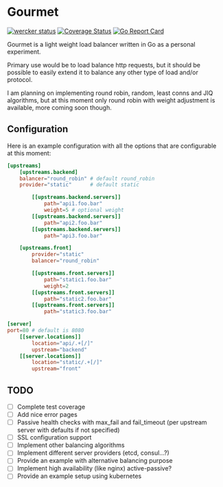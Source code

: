 # Gourmet
[![wercker status](https://app.wercker.com/status/949708198ad9641d1d0ba724528173f5/s/master "wercker status")](https://app.wercker.com/project/byKey/949708198ad9641d1d0ba724528173f5)
[![Coverage Status](https://coveralls.io/repos/github/tonto/gourmet/badge.svg?branch=)](https://coveralls.io/github/tonto/gourmet?branch=)
[![Go Report Card](https://goreportcard.com/badge/github.com/tonto/gourmet)](https://goreportcard.com/report/github.com/tonto/gourmet)

Gourmet is a light weight load balancer written in Go as a personal experiment.

Primary use would be to load balance http requests, but it should be possible to 
easily extend it to balance any other type of load and/or protocol.

I am planning on implementing round robin, random, least conns and JIQ algorithms, but
at this moment only round robin with weight adjustment is available, more coming soon though.

## Configuration
Here is an example configuration with all the options that are configurable at this moment:

```toml
[upstreams]
    [upstreams.backend]
    balancer="round_robin" # default round_robin 
    provider="static"      # default static

        [[upstreams.backend.servers]]
            path="api1.foo.bar"
            weight=5 # optional weight
        [[upstreams.backend.servers]]
            path="api2.foo.bar"
        [[upstreams.backend.servers]]
            path="api3.foo.bar"

    [upstreams.front]
        provider="static"
        balancer="round_robin"

        [[upstreams.front.servers]]
            path="static1.foo.bar"
            weight=2    
        [[upstreams.front.servers]]
            path="static2.foo.bar"
        [[upstreams.front.servers]]
            path="static3.foo.bar"

[server]
port=80 # default is 8080
    [[server.locations]]
        location="api/.+[/]"
        upstream="backend"
    [[server.locations]]
        location="static/.+[/]"
        upstream="front"
```

## TODO
- [ ] Complete test coverage
- [ ] Add nice error pages
- [ ] Passive health checks with max_fail and fail_timeout (per upstream server with defaults if not specified)
- [ ] SSL configuration support
- [ ] Implement other balancing algorithms
- [ ] Implement different server providers (etcd, consul...?)
- [ ] Provide an example with alternative balancing purpose
- [ ] Implement high availability (like nginx) active-passive?
- [ ] Provide an example setup using kubernetes
